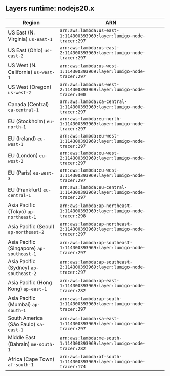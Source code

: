 Layers runtime: nodejs20.x
----
| Region | ARN |
| --- | --- |
|US East (N. Virginia)  `us-east-1`|`arn:aws:lambda:us-east-1:114300393969:layer:lumigo-node-tracer:297`|
|US East (Ohio)  `us-east-2`|`arn:aws:lambda:us-east-2:114300393969:layer:lumigo-node-tracer:297`|
|US West (N. California)  `us-west-1`|`arn:aws:lambda:us-west-1:114300393969:layer:lumigo-node-tracer:297`|
|US West (Oregon)  `us-west-2`|`arn:aws:lambda:us-west-2:114300393969:layer:lumigo-node-tracer:300`|
|Canada (Central)  `ca-central-1`|`arn:aws:lambda:ca-central-1:114300393969:layer:lumigo-node-tracer:297`|
|EU (Stockholm)  `eu-north-1`|`arn:aws:lambda:eu-north-1:114300393969:layer:lumigo-node-tracer:297`|
|EU (Ireland)  `eu-west-1`|`arn:aws:lambda:eu-west-1:114300393969:layer:lumigo-node-tracer:297`|
|EU (London)  `eu-west-2`|`arn:aws:lambda:eu-west-2:114300393969:layer:lumigo-node-tracer:297`|
|EU (Paris)  `eu-west-3`|`arn:aws:lambda:eu-west-3:114300393969:layer:lumigo-node-tracer:297`|
|EU (Frankfurt)  `eu-central-1`|`arn:aws:lambda:eu-central-1:114300393969:layer:lumigo-node-tracer:297`|
|Asia Pacific (Tokyo)  `ap-northeast-1`|`arn:aws:lambda:ap-northeast-1:114300393969:layer:lumigo-node-tracer:298`|
|Asia Pacific (Seoul)  `ap-northeast-2`|`arn:aws:lambda:ap-northeast-2:114300393969:layer:lumigo-node-tracer:297`|
|Asia Pacific (Singapore)  `ap-southeast-1`|`arn:aws:lambda:ap-southeast-1:114300393969:layer:lumigo-node-tracer:297`|
|Asia Pacific (Sydney)  `ap-southeast-2`|`arn:aws:lambda:ap-southeast-2:114300393969:layer:lumigo-node-tracer:297`|
|Asia Pacific (Hong Kong)  `ap-east-1`|`arn:aws:lambda:ap-east-1:114300393969:layer:lumigo-node-tracer:282`|
|Asia Pacific (Mumbai)  `ap-south-1`|`arn:aws:lambda:ap-south-1:114300393969:layer:lumigo-node-tracer:297`|
|South America (São Paulo)  `sa-east-1`|`arn:aws:lambda:sa-east-1:114300393969:layer:lumigo-node-tracer:297`|
|Middle East (Bahrain)  `me-south-1`|`arn:aws:lambda:me-south-1:114300393969:layer:lumigo-node-tracer:282`|
|Africa (Cape Town)  `af-south-1`|`arn:aws:lambda:af-south-1:114300393969:layer:lumigo-node-tracer:174`|
